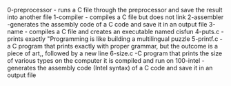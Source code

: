0-preprocessor - runs a C file through the preprocessor and save the result into another file
1-compiler - compiles a C file but does not link
2-assembler -generates the assembly code of a C code and save it in an output file
3-name - compiles a C file and creates an executable named cisfun
4-puts.c -prints exactly "Programming is like building a multilingual puzzle
5-printf.c -a C program that prints exactly with proper grammar, but the outcome is a piece of art,, followed by a new line
6-size.c -C program that prints the size of various types on the computer it is compiled and run on
100-intel - generates the assembly code (Intel syntax) of a C code and save it in an output file
